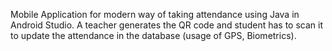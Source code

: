 Mobile Application for modern way of taking attendance using Java in Android Studio. A teacher generates the QR code and student has to scan it to update the attendance in the database (usage of GPS, Biometrics).
